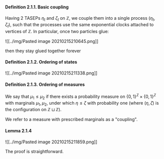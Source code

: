 #### Definition 2.1.1. Basic coupling

Having 2 TASEPs $\eta_t$ and $\zeta_t$ on $\mathbb{Z}$, we couple them into a single process $(\eta_t,\zeta_t)$, such that the processes use the same exponential clocks attached to vertices of $\mathbb{Z}$. In particular, once two particles glue:

![[../img/Pasted image 20210215210645.png]]

then they stay glued together forever

#### Definition 2.1.2. Ordering of states

![[../img/Pasted image 20210215211338.png]]

#### Definition 2.1.3. Ordering of measures

We say that $\mu_1\le \mu_2$ if there exists a probability measure on $\left\{ 0,1 \right\}^{\mathbb{Z}}\times \left\{ 0,1 \right\}^{\mathbb{Z}}$ with marginals $\mu_1,\mu_2$, under which $\eta\le \zeta$ with probability one (where $(\eta,\zeta)$ is the configuration on $\mathbb{Z}\sqcup \mathbb{Z}$).

We refer to a measure with prescribed marginals as a "coupling".

#### Lemma 2.1.4

![[../img/Pasted image 20210215211859.png]]

The proof is straightforward.